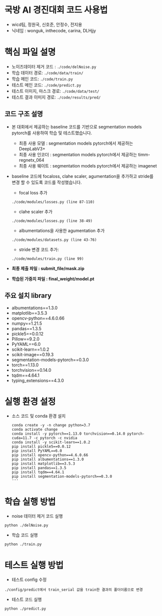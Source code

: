 # 국방 AI 경진대회 코드 사용법
- wicd팀, 정원국, 신호준, 안정수, 전지용
- 닉네임 : wonguk, inthecode, carina, DLHjjy


# 핵심 파일 설명
  - 노이즈데이터 제거 코드 : `./code/delNoise.py`
  - 학습 데이터 경로: `./code/data/train/`
  - 학습 메인 코드: `./code/train.py`
  - 테스트 메인 코드: `./code/predict.py`
  - 테스트 이미지, 마스크 경로: `./code/data/test/`
  - 테스트 결과 이미지 경로: `./code/results/pred/`

## 코드 구조 설명

- 본 대회에서 제공하는 baseline 코드를 기반으로 segmentation models pytorch를 사용하여 학습 및 테스트했습니다.
    - 최종 사용 모델 : segmentation models pytorch에서 제공하는 DeepLabV3+ 
    - 최종 사용 인코더 : segmentation models pytorch에서 제공하는 timm-regnetx_064 
    - 최종 사용 웨이트 : segmentation models pytorch에서 제공하는 imagenet
- baseline 코드에 focaloss, clahe scaler, agumentation을 추가하고 stride를 변경 할 수 있도록 코드를 작성했습니다.
    - focal loss 추가
    ```
    ./code/modules/losses.py (line 87-110)
    ```
    - clahe scaler 추가
    ```
    ./code/modules/losses.py (line 38-49)
    ```
    - albumentations을 사용한 agumentation 추가
    ```
    ./code/modules/datasets.py (line 43-76)
    ```
    - stride 변경 코드 추가:
    ```
    ./code/modules/train.py (line 99)
    ```


- **최종 제출 파일 : submit_file/mask.zip**
- **학습된 가중치 파일 : final_weight/model.pt**

## 주요 설치 library
- albumentations==1.3.0
- matplotlib==3.5.3
- opencv-python==4.6.0.66
- numpy==1.21.5
- pandas==1.3.5
- pickle5==0.0.12
- Pillow==9.2.0
- PyYAML==6.0
- scikit-learn==1.0.2
- scikit-image==0.19.3
- segmentation-models-pytorch==0.3.0
- torch==1.13.0 
- torchvision==0.14.0
- tqdm==4.64.1
- typing_extensions==4.3.0


# 실행 환경 설정

  - 소스 코드 및 conda 환경 설치
    ```
    conda create -y -n change python=3.7
    conda activate change
    conda install -y pytorch==1.13.0 torchvision==0.14.0 pytorch-cuda=11.7 -c pytorch -c nvidia
    conda install -y scikit-learn==1.0.2
    pip install pickle5==0.0.12
    pip install PyYAML==6.0
    pip install opencv-python==4.6.0.66
    pip install albumentations==1.3.0
    pip install matplotlib==3.5.3
    pip install pandas==1.3.5
    pip install tqdm==4.64.1
    pip install segmentation-models-pytorch==0.3.0
    '''
# 학습 실행 방법

  - noise 데이터 제거 코드 실행
  ```
  python ./delNoise.py
  ```

  - 학습 코드 실행
  ```
  python ./train.py
  ```

# 테스트 실행 방법

  - 테스트 config 수정
  ```
  ./config/predict에서 train_serial 값을 train한 결과의 폴더이름으로 변경
  ```

  - 테스트 코드 실행
  ```
  python ./predict.py
  ```

